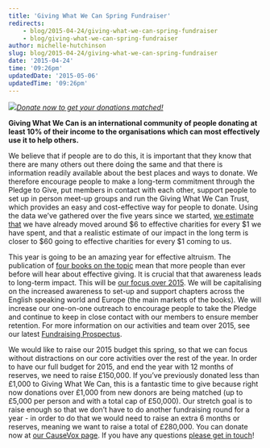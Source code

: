 ```yaml
---
title: 'Giving What We Can Spring Fundraiser'
redirects:
    - blog/2015-04-24/giving-what-we-can-spring-fundraiser
    - blog/giving-what-we-can-spring-fundraiser
author: michelle-hutchinson
slug: blog/2015-04-24/giving-what-we-can-spring-fundraiser
date: '2015-04-24'
time: '09:26pm'
updatedDate: '2015-05-06'
updatedTime: '09:26pm'
---
```

![](/images/uploads/gwwc-spring-fundraising-header.jpg)_[Donate now to get your donations matched!](http://givingwhatwecan.causevox.com/)_

**Giving What We Can is an international community of people donating at least 10% of their income to the organisations which can most effectively use it to help others.**

We believe that if people are to do this, it is important that they know that there are many others out there doing the same and that there is information readily available about the best places and ways to donate. We therefore encourage people to make a long-term commitment through the Pledge to Give, put members in contact with each other, support people to set up in person meet-up groups and run the Giving What We Can Trust, which provides an easy and cost-effective way for people to donate. Using the data we’ve gathered over the five years since we started, [we estimate that](https://www.givingwhatwecan.org/impact) we have already moved around $6 to effective charities for every $1 we have spent, and that a realistic estimate of our impact in the long term is closer to $60 going to effective charities for every $1 coming to us.

This year is going to be an amazing year for effective altruism. The publication of [four books on the topic](http://effective-altruism.com/ea/hg/marketing_effective_altruism_what_can_we_expect/) mean that more people than ever before will hear about effective giving. It is crucial that that awareness leads to long-term impact. This will be [our focus over 2015](https://www.givingwhatwecan.org/fundraising-2015). We will be capitalising on the increased awareness to set-up and support chapters across the English speaking world and Europe (the main markets of the books). We will increase our one-on-one outreach to encourage people to take the Pledge and continue to keep in close contact with our members to ensure member retention. For more information on our activities and team over 2015, see our latest [Fundraising Prospectus](/files/GivingWhatWeCan-FundraisingProspectus2015.pdf).

We would like to raise our 2015 budget this spring, so that we can focus without distractions on our core activities over the rest of the year. In order to have our full budget for 2015, and end the year with 12 months of reserves, we need to raise £150,000\. If you’ve previously donated less than £1,000 to Giving What We Can, this is a fantastic time to give because right now donations over £1,000 from new donors are being matched (up to £5,000 per person and with a total cap of £50,000). Our stretch goal is to raise enough so that we don’t have to do another fundraising round for a year - in order to do that we would need to raise an extra 6 months or reserves, meaning we want to raise a total of £280,000\. You can donate now at [our CauseVox page](http://givingwhatwecan.causevox.com/). If you have any questions [please get in touch](mailto:michelle.hutchinson@givingwhatwecan.org)!